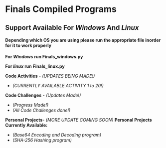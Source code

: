 # **Finals Compiled Programs**

## Support Available For _Windows_ And _Linux_

#### Depending which OS you are using please run the appropriate file inorder for it to work properly 

**For _Windows_ run Finals_windows.py**

**For _linux_ run Finals_linux.py**

**Code Activities** - _(UPDATES BEING MADE!)_
   - _(CURRENTLY AVAILABLE ACTIVITY 1 to 20!)_

**Code Challenges** - _(Updates Made!)_
   - _(Progress Made!)_
   - _(All Code Challenges done!)_

**Personal Projects**- _(MORE UPDATE COMING SOON)_
   **Personal Projects Currently Available:**
   - _(Base64 Encoding and Decoding program)_
   - _(SHA-256 Hashing program)_
